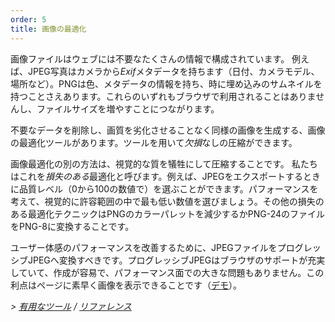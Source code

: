 ```yaml
---
order: 5
title: 画像の最適化
---
```


画像ファイルはウェブには不要なたくさんの情報で構成されています。 例えば、JPEG写真はカメラから*Exif*メタデータを持ちます（日付、カメラモデル、場所など）。PNGは色、メタデータの情報を持ち、時に埋め込みのサムネイルを持つことさえあります。これらのいずれもブラウザで利用されることはありませんし、ファイルサイズを増やすことにつながります。

不要なデータを削除し、画質を劣化させることなく同様の画像を生成する、画像の最適化ツールがあります。ツールを用いて*欠損*なしの圧縮ができます。

画像最適化の別の方法は、視覚的な質を犠牲にして圧縮することです。 私たちはこれを*損失のある*最適化と呼びます。例えば、JPEGをエクスポートするときに品質レベル（0から100の数値で）を選ぶことができます。パフォーマンスを考えて、視覚的に許容範囲の中で最も低い数値を選びましょう。その他の損失のある最適化テクニックはPNGのカラーパレットを減少するかPNG-24のファイルをPNG-8に変換することです。

ユーザー体感のパフォーマンスを改善するために、JPEGファイルをプログレッシブJPEGへ変換すべきです。プログレッシブJPEGはブラウザのサポートが充実していて、作成が容易で、パフォーマンス面での大きな問題もありません。この利点はページに素早く画像を表示できることです（[デモ](http://www.patrickmeenan.com/progressive/view.php?img=http://farm2.staticflickr.com/1434/1002257937_021cb46a33_o.jpg)）。


*> [有用なツール](https://github.com/zenorocha/browser-diet/wiki/Tools#optimize-your-images) / [リファレンス](https://github.com/zenorocha/browser-diet/wiki/References#optimize-your-images)*
